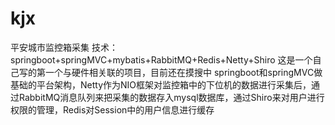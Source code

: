 # kjx
平安城市监控箱采集
技术：springboot+springMVC+mybatis+RabbitMQ+Redis+Netty+Shiro
这是一个自己写的第一个与硬件相关联的项目，目前还在摸搜中
    springboot和springMVC做基础的平台架构，Netty作为NIO框架对监控箱中的下位机的数据进行采集后，通过RabbitMQ消息队列来把采集的数据存入mysql数据库，通过Shiro来对用户进行权限的管理，Redis对Session中的用户信息进行缓存  
